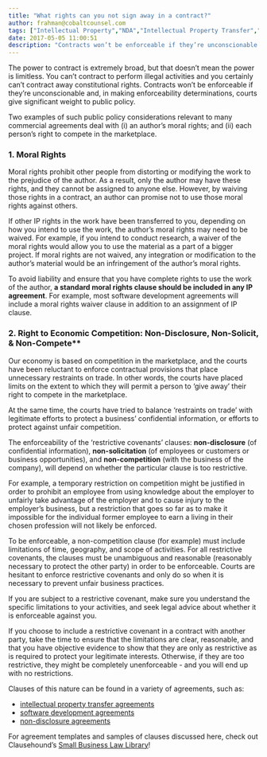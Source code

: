 ```yaml
---
title: "What rights can you not sign away in a contract?"
author: frahman@cobaltcounsel.com
tags: ["Intellectual Property","NDA","Intellectual Property Transfer","Master Services Agreement","Software Development","frahman","IP Transfer","Learn","All Jurisdictions"]
date: 2017-05-05 11:00:51
description: "Contracts won’t be enforceable if they’re unconscionable and, in making enforceability determinations, courts give significant weight to public policy."
---
```



The power to contract is extremely broad, but that doesn’t mean the power is limitless. You can’t contract to perform illegal activities and you certainly can’t contract away constitutional rights. Contracts won’t be enforceable if they’re unconscionable and, in making enforceability determinations, courts give significant weight to public policy.


Two examples of such public policy considerations relevant to many commercial agreements deal with (i) an author’s moral rights; and (ii) each person’s right to compete in the marketplace.


### 1. Moral Rights

Moral rights prohibit other people from distorting or modifying the work to the prejudice of the author. As a result, only the author may have these rights, and they cannot be assigned to anyone else. However, by waiving those rights in a contract, an author can promise not to use those moral rights against others.

If other IP rights in the work have been transferred to you, depending on how you intend to use the work, the author’s moral rights may need to be waived. For example, if you intend to conduct research, a waiver of the moral rights would allow you to use the material as a part of a bigger project. If moral rights are not waived, any integration or modification to the author’s material would be an infringement of the author’s moral rights.

To avoid liability and ensure that you have complete rights to use the work of the author, **a standard moral rights clause should be included in any IP agreement**. For example, most software development agreements will include a moral rights waiver clause in addition to an assignment of IP clause.


### 2. Right to Economic Competition: Non-Disclosure, Non-Solicit, & Non-Compete**

Our economy is based on competition in the marketplace, and the courts have been reluctant to enforce contractual provisions that place unnecessary restraints on trade. In other words, the courts have placed limits on the extent to which they will permit a person to ‘give away’ their right to compete in the marketplace.

At the same time, the courts have tried to balance  ‘restraints on trade’ with legitimate efforts to protect a business’ confidential information, or efforts to protect against unfair competition.


The enforceability of the ‘restrictive covenants’ clauses: **non-disclosure** (of confidential information), **non-solicitation** (of employees or customers or business opportunities), and **non-competition** (with the business of the company), will depend on whether the particular clause is too restrictive.


For example, a temporary restriction on competition might be justified in order to prohibit an employee from using knowledge about the employer to unfairly take advantage of the employer and to cause injury to the employer’s business, but a restriction that goes so far as to make it impossible for the individual former employee to earn a living in their chosen profession will not likely be enforced.

To be enforceable, a non-competition clause (for example) must include limitations of time, geography, and scope of activities. For all restrictive covenants, the clauses must be unambiguous and reasonable (reasonably necessary to protect the other party) in order to be enforceable. Courts are hesitant to enforce restrictive covenants and only do so when it is necessary to prevent unfair business practices.
 

If you are subject to a restrictive covenant, make sure you understand the specific limitations to your activities, and seek legal advice about whether it is enforceable against you.


If you choose to include a restrictive covenant in a contract with another party, take the time to ensure that the limitations are clear, reasonable, and that you have objective evidence to show that they are only as restrictive as is required to protect your legitimate interests. Otherwise, if they are too restrictive, they might be completely unenforceable - and you will end up with no restrictions.


Clauses of this nature can be found in a variety of agreements, such as:

- [intellectual property transfer agreements](https://clausehound.com/legal-contract/14981#!/document=)
- [software development agreements](https://clausehound.com/legal-contract/16201)
- [non-disclosure agreements](https://clausehound.com/legal-contract/15656)

 

For agreement templates and samples of clauses discussed here, check out Clausehound’s [Small Business Law Library](https://clausehound.com/small-business-law-library/)!
